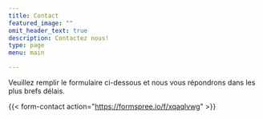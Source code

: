 ```yaml
---
title: Contact
featured_image: ""
omit_header_text: true
description: Contactez nous!
type: page
menu: main

---
```


Veuillez remplir le formulaire ci-dessous et nous vous répondrons dans les plus brefs délais.

{{< form-contact action="https://formspree.io/f/xqaqlvwg"  >}}
